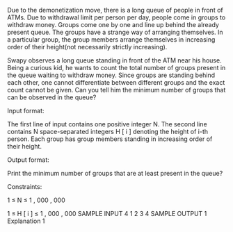 Due to the demonetization move, there is a long queue of people in front of ATMs. Due to withdrawal limit per person per day, people come in groups to withdraw money. Groups come one by one and line up behind the already present queue. The groups have a strange way of arranging themselves. In a particular group, the group members arrange themselves in increasing order of their height(not necessarily strictly increasing).

Swapy observes a long queue standing in front of the ATM near his house. Being a curious kid, he wants to count the total number of groups present in the queue waiting to withdraw money. Since groups are standing behind each other, one cannot differentiate between different groups and the exact count cannot be given. Can you tell him the minimum number of groups that can be observed in the queue?

Input format:

The first line of input contains one positive integer N. The second line contains N space-separated integers 
H
[
i
]
 denoting the height of i-th person. Each group has group members standing in increasing order of their height.

Output format:

Print the minimum number of groups that are at least present in the queue?

Constraints:


1
≤
N
≤
1
,
000
,
000

1
≤
H
[
i
]
≤
1
,
000
,
000
SAMPLE INPUT 
4
1 2 3 4
SAMPLE OUTPUT 
1
Explanation
1